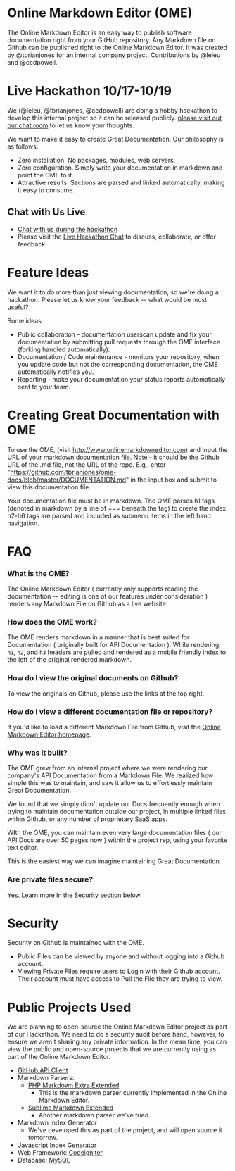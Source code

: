 Online Markdown Editor (OME)
============================

The Online Markdown Editor is an easy way to publish software documentation right from your GitHub repository.  Any Markdown file on Github can be published right to the Online Markdown Editor. It was created by @tbrianjones for an internal company project.  Contributions by @leleu and @ccdpowell.


Live Hackathon 10/17-10/19
==========================

We (@leleu, @tbrianjones, @ccdpowell) are doing a hobby hackathon to develop this internal project so it can be released publicly.  [please visit out our chat room](http://tlk.io/ii_hackathon) to let us know your thoughts.

We want to make it easy to create Great Documentation.  Our philosophy is as follows:

* Zero installation.  No packages, modules, web servers.
* Zero configuration.  Simply write your documentation in markdown and point the OME to it.
* Attractive results.  Sections are parsed and linked automatically, making it easy to consume.

Chat with Us Live
-----------------
- [Chat with us during the hackathon](http://tlk.io/ii_hackathon)
- Please visit the [Live Hackathon Chat](http://tlk.io/ii_hackathon) to discuss, collaborate, or offer feedback.


Feature Ideas
===============

We want it to do more than just viewing documentation, so we're doing a hackathon.  Please let us know your feedback -- what would be most useful?

Some ideas:

* Public collaboration - documentation userscan update and fix your documentation by submitting pull requests through the OME interface (forking handled automatically).
* Documentation / Code maintenance - monitors your repository, when you update code but not the corresponding documentation, the OME automatically notifies you.
* Reporting - make your documentation your status reports automatically sent to your team.



Creating Great Documentation with OME
=====================================

To use the OME, (visit http://www.onlinemarkdowneditor.com) and input the URL of your markdown documentation file.  Note - it should be the Github URL of the .md file, not the URL of the repo.  E.g., enter "https://github.com/tbrianjones/ome-docs/blob/master/DOCUMENTATION.md" in the input box and submit to view this documentation file.

Your documentation file must be in markdown.  The OME parses h1 tags (denoted in markdown by a line of === beneath the tag) to create the index.  h2-h6 tags are parsed and included as submenu items in the left hand navigation.


FAQ
===
### What is the OME?
The Online Markdown Editor ( currently only supports reading the documentation -- editing is one of our features under consideration ) renders any Markdown File on Github as a live website.

### How does the OME work?
The OME renders markdown in a manner that is best suited for Documentation ( originally built for API Documentation ). While rendering, `h1`, `h2`, and `h3` headers are pulled and rendered as a mobile friendly index to the left of the original rendered markdown.

### How do I view the original documents on Github?
To view the originals on Github, please use the links at the top right.

### How do I view a different documentation file or repository?
If you'd like to load a different Markdown File from Github, visit the [Online Markdown Editor homepage](http://www.onlinemarkdowneditor.com).

### Why was it built?
The OME grew from an internal project where we were rendering our company's API Documentation from a Markdown File.  We realized how simple this was to maintain, and saw it allow us to effortlessly maintain Great Documentation.

We found that we simply didn't update our Docs frequently enough when trying to maintain documentation outside our project, in multiple linked files within Github, or any number of proprietary SaaS apps.

WIth the OME, you can maintain even very large documentation files ( our API Docs are over 50 pages now ) within the project rep, using your favorite text editor.

This is the easiest way we can imagine maintaining Great Documentation.

### Are private files secure?
Yes. Learn more in the Security section below.

Security
========

Security on Github is maintained with the OME.

- Public Files can be viewed by anyone and without logging into a Github account.
- Viewing Private Files require users to Login with their Github account.  Their account must have access to Pull the File they are trying to view.


Public Projects Used
====================

We are planning to open-source the Online Markdown Editor project as part of our Hackathon.  We need to do a security audit before hand, however, to ensure we aren't sharing any private information.  In the mean time, you can view the public and open-source projects that we are currently using as part of the Online Markdown Editor.

- [GitHub API Client](https://github.com/KnpLabs/php-github-api)
- Markdown Parsers:
	- [PHP Markdown Extra Extended](https://github.com/egil/php-markdown-extra-extended)
		- This is the markdown parser currently implemented in the Online Markdown Editor.
	- [Sublime Markdown Extended](https://github.com/jonschlinkert/sublime-markdown-extended)
		- Another markdown parser we've tried.
- Markdown Index Generator
	- We've developed this as part of the project, and will open source it tomorrow.
- [Javascript Index Generator](http://mmenu.frebsite.nl/)
- Web Framework: [Codeigniter](http://ellislab.com/codeigniter)
- Database: [MySQL](http://www.mysql.com/)
